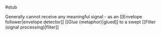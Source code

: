 #stub 

Generally cannot receive any meaningful signal - as an [[Envelope follower|envelope detector]] [[Glue (metaphor)|glued]] to a swept [[Filter (signal processing)|filter]] 